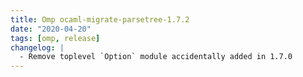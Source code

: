 ```yaml
---
title: Omp ocaml-migrate-parsetree-1.7.2
date: "2020-04-20"
tags: [omp, release]
changelog: |
  - Remove toplevel `Option` module accidentally added in 1.7.0
---
```


